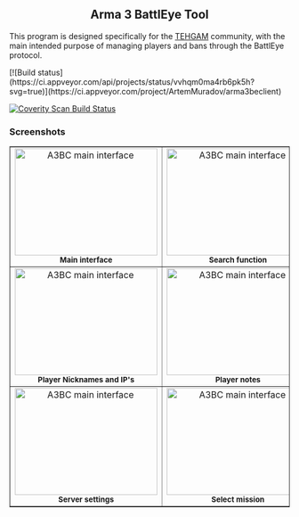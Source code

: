 <h2 align="center">Arma 3 BattlEye Tool</h2>
<p>This program is designed specifically for the <a href="http://tehgam.com/">TEHGAM</a> community, with the main intended purpose of managing players and bans through the BattlEye protocol.</p>
 [![Build status](https://ci.appveyor.com/api/projects/status/vvhqm0ma4rb6pk5h?svg=true)](https://ci.appveyor.com/project/ArtemMuradov/arma3beclient)
 
 [![Coverity Scan Build Status](https://scan.coverity.com/projects/6990/badge.svg)](https://scan.coverity.com/projects/tym32167-arma3beclient)
 
<h3>Screenshots</h3>
<table border="1">
  <tr>
    <td align="center">
      <a href="https://raw.githubusercontent.com/tym32167/arma3beclient/master/desc/1.PNG">
        <img src="https://github.com/tym32167/arma3beclient/raw/master/desc/1.PNG"
             alt="A3BC main interface"
             width="256px"
             height="192px">
      </a><br />
      <strong><sup>Main interface</sup></strong>
    </td>
    <td align="center">
      <a href="https://raw.githubusercontent.com/tym32167/arma3beclient/master/desc/2.PNG">
        <img src="https://github.com/tym32167/arma3beclient/raw/master/desc/2.PNG"
             alt="A3BC main interface"
             width="256px"
             height="192px">
      </a><br />
      <strong><sup>Search function</sup></strong>
    </td>
    <td align="center">
      <a href="https://raw.githubusercontent.com/tym32167/arma3beclient/master/desc/3.PNG">
        <img src="https://github.com/tym32167/arma3beclient/raw/master/desc/3.PNG"
             alt="A3BC main interface"
             width="256px"
             height="192px">
      </a><br />
      <strong><sup>Player info</sup></strong>
    </td>
  </tr>
  <tr>
    <td align="center">
      <a href="https://raw.githubusercontent.com/tym32167/arma3beclient/master/desc/4.PNG">
        <img src="https://github.com/tym32167/arma3beclient/raw/master/desc/4.PNG"
             alt="A3BC main interface"
             width="256px"
             height="192px">
      </a><br />
      <strong><sup>Player Nicknames and IP's</sup></strong>
    </td>
    <td align="center">
      <a href="https://raw.githubusercontent.com/tym32167/arma3beclient/master/desc/5.PNG">
        <img src="https://github.com/tym32167/arma3beclient/raw/master/desc/5.PNG"
             alt="A3BC main interface"
             width="256px"
             height="192px">
      </a><br />
	  <strong><sup>Player notes</sup></strong>
    </td>
    <td align="center">
	  <a href="https://raw.githubusercontent.com/tym32167/arma3beclient/master/desc/6.PNG">
        <img src="https://github.com/tym32167/arma3beclient/raw/master/desc/6.PNG"
             alt="A3BC main interface"
             width="256px"
             height="192px">
      </a><br />
	  <strong><sup>Chat history</sup></strong>
    </td>
  </tr>
    <tr>
    <td align="center">
      <a href="https://raw.githubusercontent.com/tym32167/arma3beclient/master/desc/7.PNG">
        <img src="https://github.com/tym32167/arma3beclient/raw/master/desc/7.PNG"
             alt="A3BC main interface"
             width="256px"
             height="192px">
      </a><br />
      <strong><sup>Server settings</sup></strong>
    </td>
    <td align="center">
      <a href="https://raw.githubusercontent.com/tym32167/arma3beclient/master/desc/8.PNG">
        <img src="https://github.com/tym32167/arma3beclient/raw/master/desc/8.PNG"
             alt="A3BC main interface"
             width="256px"
             height="192px">
      </a><br />
	  <strong><sup>Select mission</sup></strong>
    </td>
    <td align="center">
	  <a href="https://raw.githubusercontent.com/tym32167/arma3beclient/master/desc/9.PNG">
        <img src="https://github.com/tym32167/arma3beclient/raw/master/desc/9.PNG"
             alt="A3BC main interface"
             width="256px"
             height="192px">
      </a><br />
	  <strong><sup>Steam query support</sup></strong>
    </td>
  </tr>
</table>
